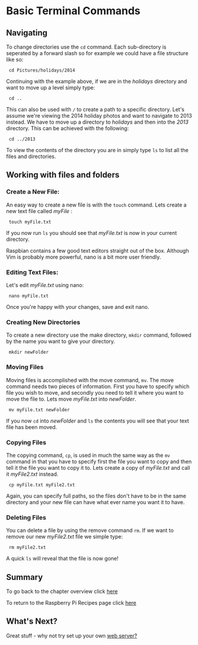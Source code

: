 # Basic Terminal Commands

## Navigating

To change directories use the `cd` command. Each sub-directory is seperated by a forward slash so for example we could have a file structure like so:

```
 cd Pictures/holidays/2014
```
Continuing with the example above, if we are in the *holidays* directory and want to move up a level simply type: 

```
 cd ..
```

This can also be used with `/` to create a path to a specific directory. Let's assume we're viewing the 2014 holiday photos and want to navigate to 2013 instead. We have to move up a directory to *holidays* and then into the *2013* directory. This can be achieved with the following:

```
 cd ../2013
```

To view the contents of the directory you are in simply type `ls` to list all the files and directories.  

## Working with files and folders

### Create a New File:
An easy way to create a new file is with the `touch` command. Lets create a new text file called _myFile_ :

```
 touch myFile.txt
```

If you now run `ls` you should see that *myFile.txt* is now in your current directory.

Raspbian contains a few good text editors straight out of the box. Although Vim is probably more powerful, nano is a bit more user friendly. 

### Editing Text Files:
Let's edit *myFile.txt* using nano:

```
 nano myFile.txt
```

Once you're happy with your changes, save and exit nano.

### Creating New Directories

To create a new directory use the make directory, `mkdir` command, followed by the name you want to give your directory.

```
 mkdir newFolder
```

### Moving Files 
Moving files is accomplished with the move command, `mv`. The move command needs two pieces of information. First you have to specify which file you wish to move, and secondly you need to tell it where you want to move the file to. Lets move *myFile.txt* into *newFolder*. 

```
 mv myFile.txt newFolder
``` 

If you now `cd` into *newFolder* and `ls` the contents you will see that your text file has been moved.

### Copying Files
The copying command, `cp`, is used in much the same way as the `mv` command in that you have to specify first the file you want to copy and then tell it the file you want to copy it to. Lets create a copy of *myFile.txt* and call it *myFile2.txt* instead.

```
 cp myFile.txt myFile2.txt
```

Again, you can specify full paths, so the files don't have to be in the same directory and your new file can have what ever name you want it to have. 

### Deleting Files
You can delete a file by using the remove command `rm`. If we want to remove our new *myFile2.txt* file we simple type: 

```
 rm myFile2.txt
```

A quick `ls` will reveal that the file is now gone!

## Summary

To go back to the chapter overview click [here](mdwiki.html#!00overview.md)

To return to the Raspberry Pi Recipes page click [here](http://domhnallohanlon.github.io/rpi)

## What's Next?

Great stuff - why not try set up your own [web server?](mdwiki.html#!01overview.md)
